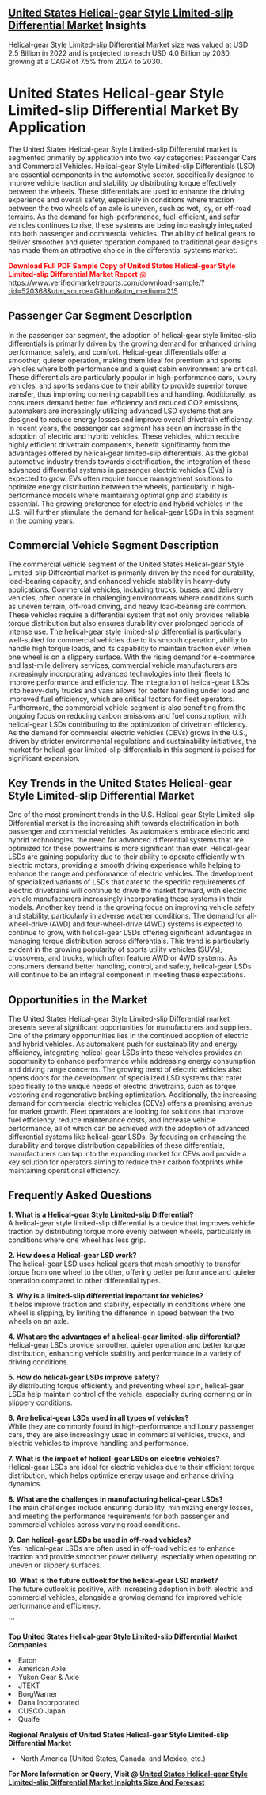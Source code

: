 <h2><a href="https://www.verifiedmarketreports.com/download-sample/?rid=520368&amp;utm_source=Github&amp;utm_medium=215" target="_blank">United States Helical-gear Style Limited-slip Differential Market</a> Insights</h2><p>Helical-gear Style Limited-slip Differential Market size was valued at USD 2.5 Billion in 2022 and is projected to reach USD 4.0 Billion by 2030, growing at a CAGR of 7.5% from 2024 to 2030.</p><p> <h1>United States Helical-gear Style Limited-slip Differential Market By Application</h1> <p>The United States Helical-gear Style Limited-slip Differential market is segmented primarily by application into two key categories: Passenger Cars and Commercial Vehicles. Helical-gear Style Limited-slip Differentials (LSD) are essential components in the automotive sector, specifically designed to improve vehicle traction and stability by distributing torque effectively between the wheels. These differentials are used to enhance the driving experience and overall safety, especially in conditions where traction between the two wheels of an axle is uneven, such as wet, icy, or off-road terrains. As the demand for high-performance, fuel-efficient, and safer vehicles continues to rise, these systems are being increasingly integrated into both passenger and commercial vehicles. The ability of helical gears to deliver smoother and quieter operation compared to traditional gear designs has made them an attractive choice in the differential systems market. <p><span class=""><span style="color: #ff0000;"><strong>Download Full PDF Sample Copy of United States Helical-gear Style Limited-slip Differential Market Report</strong> @ </span><a href="https://www.verifiedmarketreports.com/download-sample/?rid=520368&amp;utm_source=Github&amp;utm_medium=215" target="_blank">https://www.verifiedmarketreports.com/download-sample/?rid=520368&amp;utm_source=Github&amp;utm_medium=215</a></span></p></p> <h2>Passenger Car Segment Description</h2> <p>In the passenger car segment, the adoption of helical-gear style limited-slip differentials is primarily driven by the growing demand for enhanced driving performance, safety, and comfort. Helical-gear differentials offer a smoother, quieter operation, making them ideal for premium and sports vehicles where both performance and a quiet cabin environment are critical. These differentials are particularly popular in high-performance cars, luxury vehicles, and sports sedans due to their ability to provide superior torque transfer, thus improving cornering capabilities and handling. Additionally, as consumers demand better fuel efficiency and reduced CO2 emissions, automakers are increasingly utilizing advanced LSD systems that are designed to reduce energy losses and improve overall drivetrain efficiency. In recent years, the passenger car segment has seen an increase in the adoption of electric and hybrid vehicles. These vehicles, which require highly efficient drivetrain components, benefit significantly from the advantages offered by helical-gear limited-slip differentials. As the global automotive industry trends towards electrification, the integration of these advanced differential systems in passenger electric vehicles (EVs) is expected to grow. EVs often require torque management solutions to optimize energy distribution between the wheels, particularly in high-performance models where maintaining optimal grip and stability is essential. The growing preference for electric and hybrid vehicles in the U.S. will further stimulate the demand for helical-gear LSDs in this segment in the coming years. <h2>Commercial Vehicle Segment Description</h2> <p>The commercial vehicle segment of the United States Helical-gear Style Limited-slip Differential market is primarily driven by the need for durability, load-bearing capacity, and enhanced vehicle stability in heavy-duty applications. Commercial vehicles, including trucks, buses, and delivery vehicles, often operate in challenging environments where conditions such as uneven terrain, off-road driving, and heavy load-bearing are common. These vehicles require a differential system that not only provides reliable torque distribution but also ensures durability over prolonged periods of intense use. The helical-gear style limited-slip differential is particularly well-suited for commercial vehicles due to its smooth operation, ability to handle high torque loads, and its capability to maintain traction even when one wheel is on a slippery surface. With the rising demand for e-commerce and last-mile delivery services, commercial vehicle manufacturers are increasingly incorporating advanced technologies into their fleets to improve performance and efficiency. The integration of helical-gear LSDs into heavy-duty trucks and vans allows for better handling under load and improved fuel efficiency, which are critical factors for fleet operators. Furthermore, the commercial vehicle segment is also benefiting from the ongoing focus on reducing carbon emissions and fuel consumption, with helical-gear LSDs contributing to the optimization of drivetrain efficiency. As the demand for commercial electric vehicles (CEVs) grows in the U.S., driven by stricter environmental regulations and sustainability initiatives, the market for helical-gear limited-slip differentials in this segment is poised for significant expansion. <h2>Key Trends in the United States Helical-gear Style Limited-slip Differential Market</h2> <p>One of the most prominent trends in the U.S. Helical-gear Style Limited-slip Differential market is the increasing shift towards electrification in both passenger and commercial vehicles. As automakers embrace electric and hybrid technologies, the need for advanced differential systems that are optimized for these powertrains is more significant than ever. Helical-gear LSDs are gaining popularity due to their ability to operate efficiently with electric motors, providing a smooth driving experience while helping to enhance the range and performance of electric vehicles. The development of specialized variants of LSDs that cater to the specific requirements of electric drivetrains will continue to drive the market forward, with electric vehicle manufacturers increasingly incorporating these systems in their models. Another key trend is the growing focus on improving vehicle safety and stability, particularly in adverse weather conditions. The demand for all-wheel-drive (AWD) and four-wheel-drive (4WD) systems is expected to continue to grow, with helical-gear LSDs offering significant advantages in managing torque distribution across differentials. This trend is particularly evident in the growing popularity of sports utility vehicles (SUVs), crossovers, and trucks, which often feature AWD or 4WD systems. As consumers demand better handling, control, and safety, helical-gear LSDs will continue to be an integral component in meeting these expectations. <h2>Opportunities in the Market</h2> <p>The United States Helical-gear Style Limited-slip Differential market presents several significant opportunities for manufacturers and suppliers. One of the primary opportunities lies in the continued adoption of electric and hybrid vehicles. As automakers push for sustainability and energy efficiency, integrating helical-gear LSDs into these vehicles provides an opportunity to enhance performance while addressing energy consumption and driving range concerns. The growing trend of electric vehicles also opens doors for the development of specialized LSD systems that cater specifically to the unique needs of electric drivetrains, such as torque vectoring and regenerative braking optimization. Additionally, the increasing demand for commercial electric vehicles (CEVs) offers a promising avenue for market growth. Fleet operators are looking for solutions that improve fuel efficiency, reduce maintenance costs, and increase vehicle performance, all of which can be achieved with the adoption of advanced differential systems like helical-gear LSDs. By focusing on enhancing the durability and torque distribution capabilities of these differentials, manufacturers can tap into the expanding market for CEVs and provide a key solution for operators aiming to reduce their carbon footprints while maintaining operational efficiency. <h2>Frequently Asked Questions</h2> <p><b>1. What is a Helical-gear Style Limited-slip Differential?</b><br> A helical-gear style limited-slip differential is a device that improves vehicle traction by distributing torque more evenly between wheels, particularly in conditions where one wheel has less grip.</p> <p><b>2. How does a Helical-gear LSD work?</b><br> The helical-gear LSD uses helical gears that mesh smoothly to transfer torque from one wheel to the other, offering better performance and quieter operation compared to other differential types.</p> <p><b>3. Why is a limited-slip differential important for vehicles?</b><br> It helps improve traction and stability, especially in conditions where one wheel is slipping, by limiting the difference in speed between the two wheels on an axle.</p> <p><b>4. What are the advantages of a helical-gear limited-slip differential?</b><br> Helical-gear LSDs provide smoother, quieter operation and better torque distribution, enhancing vehicle stability and performance in a variety of driving conditions.</p> <p><b>5. How do helical-gear LSDs improve safety?</b><br> By distributing torque efficiently and preventing wheel spin, helical-gear LSDs help maintain control of the vehicle, especially during cornering or in slippery conditions.</p> <p><b>6. Are helical-gear LSDs used in all types of vehicles?</b><br> While they are commonly found in high-performance and luxury passenger cars, they are also increasingly used in commercial vehicles, trucks, and electric vehicles to improve handling and performance.</p> <p><b>7. What is the impact of helical-gear LSDs on electric vehicles?</b><br> Helical-gear LSDs are ideal for electric vehicles due to their efficient torque distribution, which helps optimize energy usage and enhance driving dynamics.</p> <p><b>8. What are the challenges in manufacturing helical-gear LSDs?</b><br> The main challenges include ensuring durability, minimizing energy losses, and meeting the performance requirements for both passenger and commercial vehicles across varying road conditions.</p> <p><b>9. Can helical-gear LSDs be used in off-road vehicles?</b><br> Yes, helical-gear LSDs are often used in off-road vehicles to enhance traction and provide smoother power delivery, especially when operating on uneven or slippery surfaces.</p> <p><b>10. What is the future outlook for the helical-gear LSD market?</b><br> The future outlook is positive, with increasing adoption in both electric and commercial vehicles, alongside a growing demand for improved vehicle performance and efficiency.</p> ```</p><p><strong>Top United States Helical-gear Style Limited-slip Differential Market Companies</strong></p><div data-test-id=""><p><li>Eaton</li><li> American Axle</li><li> Yukon Gear & Axle</li><li> JTEKT</li><li> BorgWarner</li><li> Dana Incorporated</li><li> CUSCO Japan</li><li> Quaife</li></p><div><strong>Regional Analysis of&nbsp;United States Helical-gear Style Limited-slip Differential Market</strong></div><ul><li dir="ltr"><p dir="ltr">North America&nbsp;(United States, Canada, and Mexico, etc.)</p></li></ul><p><strong>For More Information or Query, Visit @&nbsp;</strong><strong><a href="https://www.verifiedmarketreports.com/product/helical-gear-style-limited-slip-differential-market/?utm_source=Github&amp;utm_medium=215" target="_blank">United States Helical-gear Style Limited-slip Differential Market Insights Size And Forecast</a></strong></p></div>
